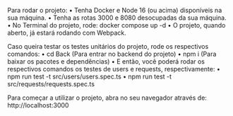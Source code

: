 Para rodar o projeto: 
    • Tenha Docker e Node 16 (ou acima) disponíveis na sua máquina.
    • Tenha as rotas 3000 e 8080 desocupadas da sua máquina. 
    • No Terminal do projeto, rode: docker compose up -d
    • O projeto, quando aberto, já estará rodando com Webpack.

Caso queira testar os testes unitários do projeto, rode os respectivos comandos:
    • cd Back (Para entrar no backend do projeto)
    • npm i (Para baixar os pacotes e dependências)
    • E então, você poderá rodar os respectivos comandos os testes de users e requests, respectivamente:
        • npm run test -t src/users/users.spec.ts
        • npm run test -t src/requests/requests.spec.ts

Para começar a utilizar o projeto, abra no seu navegador através de: http://localhost:3000